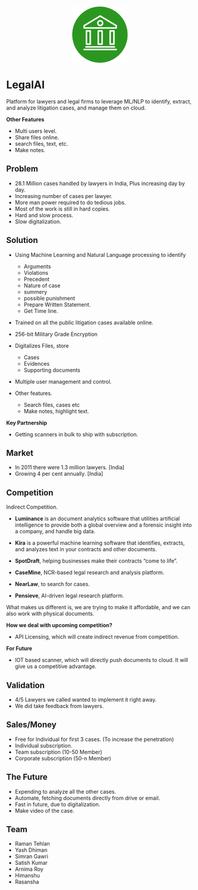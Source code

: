 <p align="center">
    <img src="LegalAI.png" width="150">
</p>

# LegalAI

Platform for lawyers and legal firms to leverage ML/NLP to identify, extract, and analyze litigation cases, and manage them on cloud.

**Other Features** 
- Multi users level.
- Share files online.
- search files, text, etc. 
- Make notes. 

## Problem

- 28.1 Million cases handled by lawyers in India, Plus increasing day by day.
- Increasing number of cases per lawyer.
- More man power required to do tedious jobs.
- Most of the work is still in hard copies.
- Hard and slow process.
- Slow digitalization.


## Solution

- Using Machine Learning and Natural Language processing to identify 
	- Arguments
	- Violations 
	- Precedent
	- Nature of case
	- summery
	- possible punishment
	- Prepare Written Statement.
	- Get Time line.

- Trained on all the public litigation cases available online.
- 256-bit Military Grade Encryption

- Digitalizes Files, store 
	- Cases
	- Evidences 
	- Supporting documents

- Multiple user management and control.
- Other features.
	- Search files, cases etc
	- Make notes, highlight text.

**Key Partnership**

- Getting scanners in bulk to ship with subscription.

## Market 

- In 2011 there were 1.3 million lawyers. [India]
- Growing 4 per cent annually. [India]

## Competition

Indirect Competition.

- **Luminance** is an document analytics software that utilities artificial intelligence to provide both a global overview and a forensic insight into a company, and handle big data.

- **Kira** is a powerful machine learning software that identifies, extracts, and analyzes text in your contracts and other documents.

- **SpotDraft**, helping businesses make their contracts “come to life”.

- **CaseMine**, NCR-based legal research and analysis platform.

- **NearLaw**, to search for cases.

- **Pensieve**, AI-driven legal research platform.

What makes us different is, we are trying to make it affordable, and we can also work with physical documents.

**How we deal with upcoming competition?**

- API Licensing, which will create indirect revenue from competition.

**For Future**

- IOT based scanner, which will directly push documents to cloud. It will give us a competitive advantage.

## Validation

- 4/5 Lawyers we called wanted to implement it right away.
- We did take feedback from lawyers.

## Sales/Money

- Free for Individual for first 3 cases. (To increase the penetration)
- Individual subscription.
- Team subscription (10-50 Member) 
- Corporate subscription (50-n Member) 


## The Future

- Expending to analyze all the other cases.
- Automate, fetching documents directly from drive or email.
- Fast in future, due to digitalization.
- Make video of the case.

## Team 

- Raman Tehlan
- Yash Dhiman
- Simran Gawri
- Satish Kumar 
- Arnima Roy
- Himanshu 
- Rasansha
